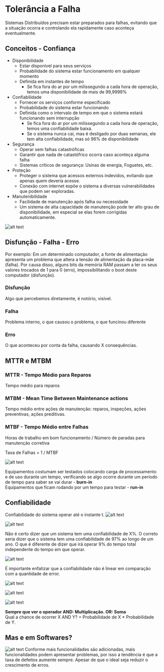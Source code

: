 # Tolerância a Falha
Sistemas Distribuídos precisam estar preparados para falhas, evitando que a situação ocorra e controlando ela rapidamente caso aconteça eventualmente.  

## Conceitos - Confiança
* Disponibilidade
    * Estar disponível para seus serviços
    * Probabilidade do sistema estar funcionamento em qualquer momento
    * Definida em instantes de tempo
        * Se fica fora do ar por um milissegundo a cada hora de operação, temos uma disponibilidade de mais de 99,9999%
* Confiabilidade
    * Fornecer os serviços conforme especificado
    * Probabilidade do sistema estar funcionando
    * Definida como o intervalo de tempo em que o sistema estará funcionando sem interrupção
        * Se fica fora do ar por um milissegundo a cada hora de operação, temos uma confiabilidade baixa.
        * Se o sistema nunca cai, mas é desligado por duas semanas, ele tem alta confiabilidade, mas só 96% de disponibilidade
* Segurança
    * Operar sem falhas catastróficas
    * Garantir que nada de catastófrico ocorra caso aconteça alguma falha
    * Sistemas críticos de segurança: Usinas de energia, Foguetes, etc.
* Proteção
    * Proteger o sistema que acessos externos indevidos, evitando que apenas quem deveria acesse.
    * Conexão com internet expõe o sistema a diversas vulnerabilidades que podem ser exploradas.
* Manutenibilidade
    * Facilidade de manutenção após falha ou necessidade
    * Um sistema de alta capacidade de manutenção pode ter alto grau de disponibilidade, em especial se elas forem corrigidas automaticamente.

![alt text](./img/img_disponibilidade.png)

## Disfunção - Falha - Erro

Por exemplo: Em um determinado computador, a fonte de alimentação apresenta um problema que altera a tensão de alimentação da placa-mãe (falha). Por causa disso, alguns bits da memória RAM passam a ter os seus valores trocados de 1 para 0 (erro), impossibilitando o boot deste computador (disfunção).


### Disfunção
Algo que percebemos diretamente, é notório, visível.  

### Falha
Problema interno, o que causou o problema, o que funcinou diferente

### Erro
O que aconteceu por conta da falha, causando X consequências.

## MTTR e MTBM

### MTTR - Tempo Médio para Reparos
Tempo médio para reparos

### MTBM - Mean Time Between Maintenance actions
Tempo médio entre ações de manutenção: reparos, inspeções, ações preventivas, ações preditivas.

### MTBF - Tempo Médio entre Falhas
Horas de trabalho em bom funcionamento / Número de paradas para manutenção corretiva  

Taxa de Falhas = 1 / MTBF  
  
![alt text](./img/img_taxa_de_falha.png)

Equipamentos costumam ser testados colocando carga de processamento e de uso durante um tempo, verificando se algo ocorre durante um período de tempo para saber se vai durar - **burn-in**  
Equipamentos que ficam rodando por um tempo para testar - **run-in**  

## Confiabilidade
Confiabilidade do sistema operar até o instante t.
![alt text](./img/img_confiabilidade.png)
  
![alt text](./img/img_confiabilidade_formula.png)

Não é certo dizer que um sistema tem uma confiabilidade de X%. O correto seria dizer que o sistema tem uma confiabilidade de 97% ao longo de um ano. O que é diferente de dizer que irá operar 9% do tempo total independente do tempo em que operar.  

![alt text](./img/img_exercicio_confiabilidade.png)

É importante enfatizar que a confiabilidade não é linear em comparação com a quantidade de error.  

![alt text](./img/img_exe_confiabilidade_log.png)

![alt text](./img/img_manutencao_necessarias.png)

![alt text](./img/img_exe_enad.png)

**Sempre que ver o operador AND: Multiplicação. OR: Soma**  
Qual a chance de ocorrer X AND Y? = Probabilidade de X * Probabilidade de Y.  

## Mas e em Softwares?
![alt text](img/img_taxa_defeitos_software.png)
Conforme mais funcionalidades são adicionadas, mais funcionalidades podem apresentar problemas, por isso a tendência é que a taxa de defeitos aumente sempre. Apesar de que o ideal seja reduzir o crescimento de erros.  
  

